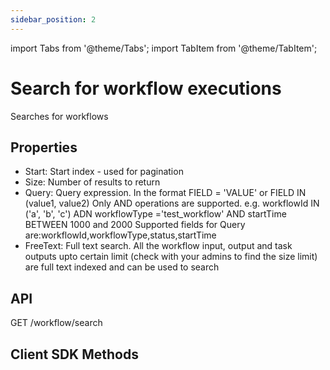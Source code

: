 ```yaml
---
sidebar_position: 2
---
```


import Tabs from '@theme/Tabs';
import TabItem from '@theme/TabItem';

# Search for workflow executions
Searches for workflows

## Properties
- Start: Start index - used for pagination
- Size:  Number of results to return
- Query: Query expression.  In the format FIELD = 'VALUE' or FIELD IN (value1, value2) Only AND operations are supported.  e.g. workflowId IN ('a', 'b', 'c') ADN workflowType ='test_workflow' AND startTime BETWEEN 1000 and 2000 Supported fields for Query are:workflowId,workflowType,status,startTime
- FreeText: Full text search.  All the workflow input, output and task outputs upto certain limit (check with your admins to find the size limit) are full text indexed and can be used to search

## API
GET /workflow/search

## Client SDK Methods

<Tabs>
<TabItem value="Java" label="Java">

```java

```

</TabItem>
<TabItem value="Golang" label="Golang">

```go

```

</TabItem>
<TabItem value="Python" label="Python">

```python

```

</TabItem>
<TabItem value="CSharp" label="CSharp">

```csharp

```

</TabItem>
<TabItem value="Javascript" label="Javascript">

```javascript

```

</TabItem>
<TabItem value="Clojure" label="Clojure">

```clojure

```

</TabItem>
</Tabs>